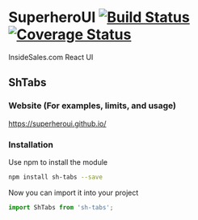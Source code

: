# SuperheroUI [![Build Status](https://travis-ci.org/SuperheroUI/shTabs.svg?branch=master)](https://travis-ci.org/SuperheroUI/shTabs) [![Coverage Status](https://coveralls.io/repos/github/SuperheroUI/shTabs/badge.svg)](https://coveralls.io/github/SuperheroUI/shTabs)
InsideSales.com React UI

## ShTabs

### Website (For examples, limits, and usage)
https://superheroui.github.io/

### Installation
Use npm to install the module
```sh
npm install sh-tabs --save
```

Now you can import it into your project
```js
import ShTabs from 'sh-tabs';
```
